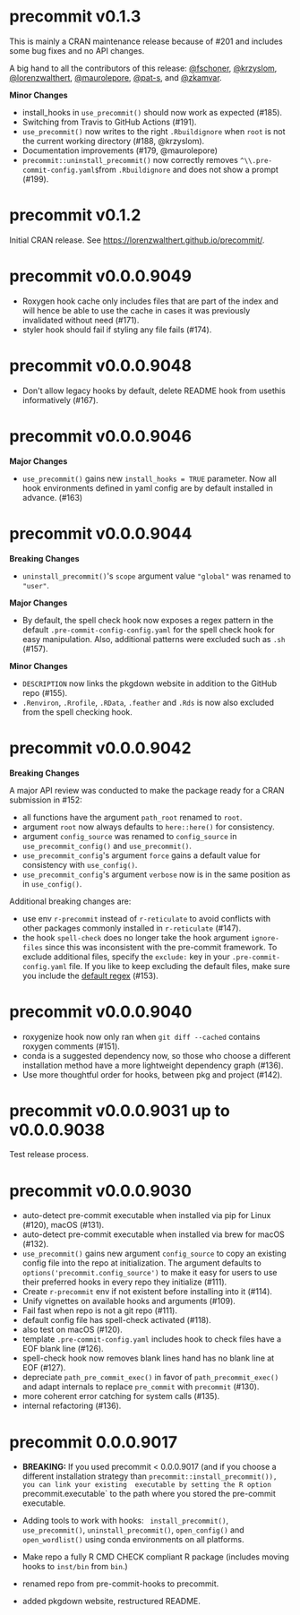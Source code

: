 # precommit v0.1.3

This is mainly a CRAN maintenance release because of #201 and includes some 
bug fixes and no API changes.

A big hand to all the contributors of this release:
[&#x0040;fschoner](https://github.com/fschoner), [&#x0040;krzyslom](https://github.com/krzyslom),
[&#x0040;lorenzwalthert](https://github.com/lorenzwalthert), [&#x0040;maurolepore](https://github.com/maurolepore),
[&#x0040;pat-s](https://github.com/pat-s), and [&#x0040;zkamvar](https://github.com/zkamvar).


**Minor Changes**

- install_hooks in `use_precommit()` should now work as expected (#185).
- Switching from Travis to GitHub Actions (#191).
- `use_precommit()` now writes to the right `.Rbuildignore` when `root` is not 
  the current working directory (#188, @krzyslom).
- Documentation improvements (#179, @maurolepore)
- `precommit::uninstall_precommit()` now correctly removes 
  `^\\.pre-commit-config.yaml$`from `.Rbuildignore` and does not show a 
  prompt (#199).

# precommit v0.1.2

Initial CRAN release. See https://lorenzwalthert.github.io/precommit/.

# precommit v0.0.0.9049 

- Roxygen hook cache only includes files that are part of the index and 
  will hence be able to use the cache in cases it was previously invalidated 
  without need (#171).
- styler hook should fail if styling any file fails (#174).


# precommit v0.0.0.9048

- Don't allow legacy hooks by default, delete README hook from usethis 
  informatively (#167).

# precommit v0.0.0.9046

**Major Changes**

- `use_precommit()` gains new `install_hooks = TRUE` parameter. Now all hook
  environments defined in yaml config are by default installed in advance.
  (#163)

# precommit v0.0.0.9044

**Breaking Changes**

- `uninstall_precommit()`'s `scope` argument value `"global"` was renamed to 
  `"user"`.

**Major Changes**

- By default, the spell check hook now exposes a regex pattern in the default
  `.pre-commit-config-config.yaml` for the spell check hook for easy 
  manipulation. Also, additional patterns were excluded such as `.sh` (#157).

**Minor Changes**

- `DESCRIPTION` now links the pkgdown website in addition to the GitHub repo (#155).
- `.Renviron`, `.Rrofile`, `.RData`, `.feather` and `.Rds` is now also excluded
  from the spell checking hook.


# precommit v0.0.0.9042

**Breaking Changes**

A major API review was conducted to make the package ready for a CRAN 
submission in #152:

- all functions have the argument `path_root` renamed to `root`.
- argument `root` now always defaults to `here::here()` for consistency.
- argument `config_source` was renamed to `config_source` in 
  `use_precommit_config()` and `use_precommit()`.
- `use_precommit_config`'s argument `force` gains a default value for 
  consistency with `use_config()`.
- `use_precommit_config`'s argument `verbose` now is in the same position as
  in `use_config()`.

Additional breaking changes are:

- use env `r-precommit` instead of `r-reticulate` to avoid conflicts with other 
  packages commonly installed in `r-reticulate` (#147).
- the hook `spell-check` does no longer take the hook argument `ignore-files` 
  since this was inconsistent with the pre-commit framework. To exclude 
  additional files, specify the `exclude:` key in your `.pre-commit-config.yaml`
  file. If you like to keep excluding the default files, make sure you include 
  the [default regex](https://lorenzwalthert.github.io/precommit/articles/available-hooks.html#spell-check)
  (#153).

# precommit v0.0.0.9040

- roxygenize hook now only ran when `git diff --cached` contains roxygen 
  comments (#151).
- conda is a suggested dependency now, so those who choose a different 
  installation method have a more lightweight dependency graph (#136).
- Use more thoughtful order for hooks, between pkg and project (#142).

# precommit v0.0.0.9031 up to v0.0.0.9038

Test release process.

# precommit v0.0.0.9030

- auto-detect pre-commit executable when installed via pip for Linux (#120), 
  macOS (#131).
- auto-detect pre-commit executable when installed via brew for macOS (#132).
- `use_precommit()` gains new argument `config_source` to copy an existing
  config file into the repo at initialization. The argument defaults to 
  `options('precommit.config_source')` to make it easy for users to use 
  their preferred hooks in every repo they initialize (#111).
- Create `r-precommit` env if not existent before installing into it (#114).
- Unify vignettes on available hooks and arguments (#109).
- Fail fast when repo is not a git repo (#111).
- default config file has spell-check activated (#118).
- also test on macOS (#120).
- template `.pre-commit-config.yaml` includes hook to check files have a EOF
  blank line (#126).
- spell-check hook now removes blank lines hand has no blank line at EOF (#127).
- depreciate `path_pre_commit_exec()` in favor of `path_precommit_exec()` 
  and adapt internals to replace `pre_commit` with `precommit` (#130).
- more coherent error catching for system calls (#135).
- internal refactoring (#136).

# precommit 0.0.0.9017

- **BREAKING:** If you used precommit < 0.0.0.9017 (and if you choose a 
  different installation strategy than `precommit::install_precommit()), you can link your existing 
  executable by setting the R option `precommit.executable` to the path where 
  you stored the pre-commit executable.
  
- Adding tools to work with hooks: ` install_precommit()`, `use_precommit()`,
  `uninstall_precommit()`, `open_config()` and `open_wordlist()` using conda 
  environments on all platforms.

- Make repo a fully R CMD CHECK compliant R package (includes moving hooks to
  `inst/bin` from `bin`.)

- renamed repo from pre-commit-hooks to precommit.

- added pkgdown website, restructured README.
